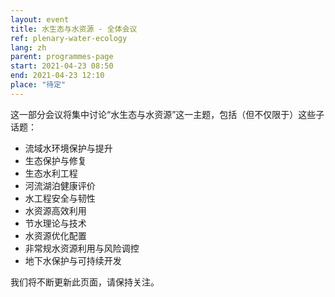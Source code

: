 ```yaml
---
layout: event
title: 水生态与水资源 - 全体会议
ref: plenary-water-ecology
lang: zh
parent: programmes-page
start: 2021-04-23 08:50
end: 2021-04-23 12:10
place: "待定"
---
```

这一部分会议将集中讨论“水生态与水资源”这一主题，包括（但不仅限于）这些子话题：

- 流域水环境保护与提升
- 生态保护与修复
- 生态水利工程
- 河流湖泊健康评价
- 水工程安全与韧性
- 水资源高效利用
- 节水理论与技术
- 水资源优化配置
- 非常规水资源利用与风险调控
- 地下水保护与可持续开发

我们将不断更新此页面，请保持关注。
